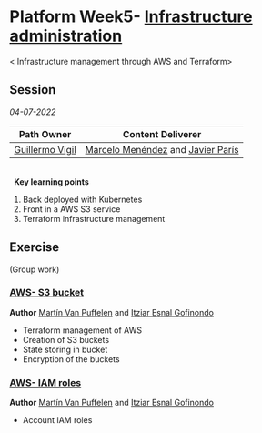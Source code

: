 # Platform Week5- [Infrastructure administration](https://github.com/empathyco/academy-platform-training-budget/blob/main/docs/terraform.md)
< Infrastructure management through AWS and Terraform>

## Session

*04-07-2022*

<!-- (Do not change the line below!!!) -->
| **Path Owner** | **Content Deliverer** | 
| --- | --- | 
| [Guillermo Vigil](https://github.com/guillermotti) | [Marcelo Menéndez](https://github.com/marcemv90) and [Javier París](https://github.com/JParisR) | \ 

\
&nbsp; <!-- (Do not change this and above line PLEASE!!!) -->
**Key learning points** <!-- (Do not change this line!!!) -->
1. Back deployed with Kubernetes
2. Front in a AWS S3 service
3. Terraform infrastructure management

## Exercise
(Group work) <!-- Comment wheter if it is autonomous or group work -->
<Statement>

### [AWS- S3 bucket](https://github.com/empathyco/academy-platform-training-budget/tree/main/terraform)
**Author** [Martín Van Puffelen](https://github.com/martinvplopez) and [Itziar Esnal Gofinondo](https://github.com/ItziEG)
- Terraform management of AWS
- Creation of S3 buckets
- State storing in bucket
- Encryption of the buckets


### [AWS- IAM roles](https://github.com/empathyco/academy-platform-training-budget/tree/main/terraform)
**Author** [Martín Van Puffelen](https://github.com/martinvplopez) and [Itziar Esnal Gofinondo](https://github.com/ItziEG)
- Account IAM roles
